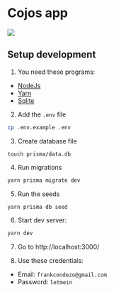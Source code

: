 # Cojos app

<img src='https://i.imgur.com/0QZVfYx.png' />

## Setup development

1. You need these programs:

- [NodeJs](https://nodejs.org/en/)
- [Yarn](https://yarnpkg.com/)
- [Sqlite](https://www.sqlite.org/index.html)

2. Add the `.env` file

```sh
cp .env.example .env
```

3. Create database file

```
touch prisma/data.db
```

4. Run migrations

```sh
yarn prisma migrate dev
```

5. Run the seeds

```sh
yarn prisma db seed
```

6. Start dev server:

```sh
yarn dev
```

7. Go to http://localhost:3000/

8. Use these credentials:

- Email: `frankcondezo@gmail.com`
- Password: `letmein`
